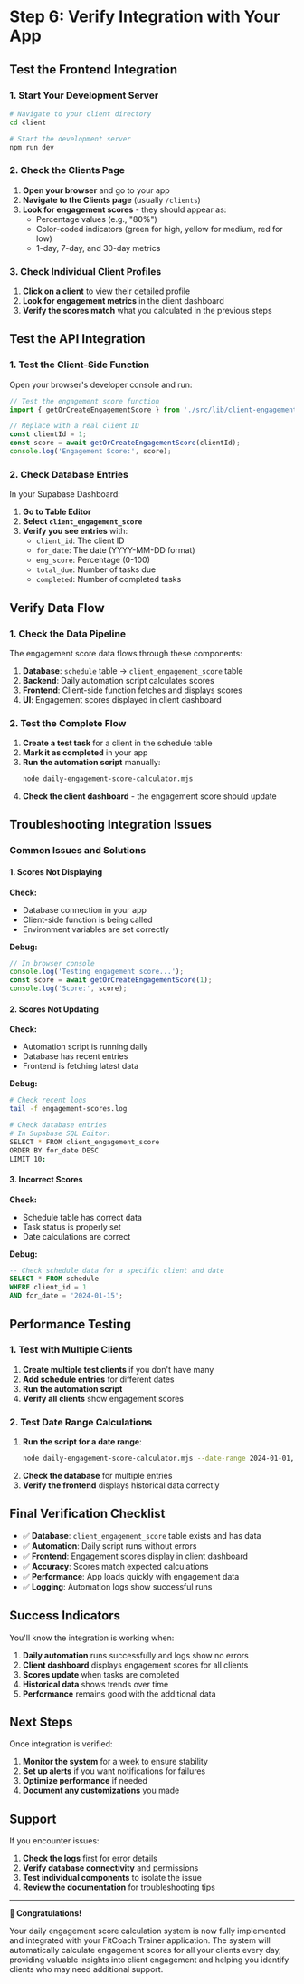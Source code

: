 # Step 6: Verify Integration with Your App

## Test the Frontend Integration

### 1. Start Your Development Server

```bash
# Navigate to your client directory
cd client

# Start the development server
npm run dev
```

### 2. Check the Clients Page

1. **Open your browser** and go to your app
2. **Navigate to the Clients page** (usually `/clients`)
3. **Look for engagement scores** - they should appear as:
   - Percentage values (e.g., "80%")
   - Color-coded indicators (green for high, yellow for medium, red for low)
   - 1-day, 7-day, and 30-day metrics

### 3. Check Individual Client Profiles

1. **Click on a client** to view their detailed profile
2. **Look for engagement metrics** in the client dashboard
3. **Verify the scores match** what you calculated in the previous steps

## Test the API Integration

### 1. Test the Client-Side Function

Open your browser's developer console and run:

```javascript
// Test the engagement score function
import { getOrCreateEngagementScore } from './src/lib/client-engagement';

// Replace with a real client ID
const clientId = 1;
const score = await getOrCreateEngagementScore(clientId);
console.log('Engagement Score:', score);
```

### 2. Check Database Entries

In your Supabase Dashboard:

1. **Go to Table Editor**
2. **Select `client_engagement_score`**
3. **Verify you see entries** with:
   - `client_id`: The client ID
   - `for_date`: The date (YYYY-MM-DD format)
   - `eng_score`: Percentage (0-100)
   - `total_due`: Number of tasks due
   - `completed`: Number of completed tasks

## Verify Data Flow

### 1. Check the Data Pipeline

The engagement score data flows through these components:

1. **Database**: `schedule` table → `client_engagement_score` table
2. **Backend**: Daily automation script calculates scores
3. **Frontend**: Client-side function fetches and displays scores
4. **UI**: Engagement scores displayed in client dashboard

### 2. Test the Complete Flow

1. **Create a test task** for a client in the schedule table
2. **Mark it as completed** in your app
3. **Run the automation script** manually:
   ```bash
   node daily-engagement-score-calculator.mjs
   ```
4. **Check the client dashboard** - the engagement score should update

## Troubleshooting Integration Issues

### Common Issues and Solutions

#### 1. Scores Not Displaying

**Check:**
- Database connection in your app
- Client-side function is being called
- Environment variables are set correctly

**Debug:**
```javascript
// In browser console
console.log('Testing engagement score...');
const score = await getOrCreateEngagementScore(1);
console.log('Score:', score);
```

#### 2. Scores Not Updating

**Check:**
- Automation script is running daily
- Database has recent entries
- Frontend is fetching latest data

**Debug:**
```bash
# Check recent logs
tail -f engagement-scores.log

# Check database entries
# In Supabase SQL Editor:
SELECT * FROM client_engagement_score 
ORDER BY for_date DESC 
LIMIT 10;
```

#### 3. Incorrect Scores

**Check:**
- Schedule table has correct data
- Task status is properly set
- Date calculations are correct

**Debug:**
```sql
-- Check schedule data for a specific client and date
SELECT * FROM schedule 
WHERE client_id = 1 
AND for_date = '2024-01-15';
```

## Performance Testing

### 1. Test with Multiple Clients

1. **Create multiple test clients** if you don't have many
2. **Add schedule entries** for different dates
3. **Run the automation script**
4. **Verify all clients** show engagement scores

### 2. Test Date Range Calculations

1. **Run the script for a date range**:
   ```bash
   node daily-engagement-score-calculator.mjs --date-range 2024-01-01,2024-01-31
   ```
2. **Check the database** for multiple entries
3. **Verify the frontend** displays historical data correctly

## Final Verification Checklist

- ✅ **Database**: `client_engagement_score` table exists and has data
- ✅ **Automation**: Daily script runs without errors
- ✅ **Frontend**: Engagement scores display in client dashboard
- ✅ **Accuracy**: Scores match expected calculations
- ✅ **Performance**: App loads quickly with engagement data
- ✅ **Logging**: Automation logs show successful runs

## Success Indicators

You'll know the integration is working when:

1. **Daily automation** runs successfully and logs show no errors
2. **Client dashboard** displays engagement scores for all clients
3. **Scores update** when tasks are completed
4. **Historical data** shows trends over time
5. **Performance** remains good with the additional data

## Next Steps

Once integration is verified:

1. **Monitor the system** for a week to ensure stability
2. **Set up alerts** if you want notifications for failures
3. **Optimize performance** if needed
4. **Document any customizations** you made

## Support

If you encounter issues:

1. **Check the logs** first for error details
2. **Verify database connectivity** and permissions
3. **Test individual components** to isolate the issue
4. **Review the documentation** for troubleshooting tips

---

**🎉 Congratulations!** 

Your daily engagement score calculation system is now fully implemented and integrated with your FitCoach Trainer application. The system will automatically calculate engagement scores for all your clients every day, providing valuable insights into client engagement and helping you identify clients who may need additional support. 